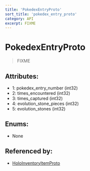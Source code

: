 ```yaml
---
title: 'PokedexEntryProto'
sort_title: 'pokedex_entry_proto'
category: API
excerpt: FIXME
---
```


# PokedexEntryProto

> FIXME

## Attributes:

- 1: pokedex_entry_number (int32)
- 2: times_encountered (int32)
- 3: times_captured (int32)
- 4: evolution_stone_pieces (int32)
- 5: evolution_stones (int32)

## Enums:

- None

## Referenced by:

- [HoloInventoryItemProto](../HoloInventoryItemProto/)
